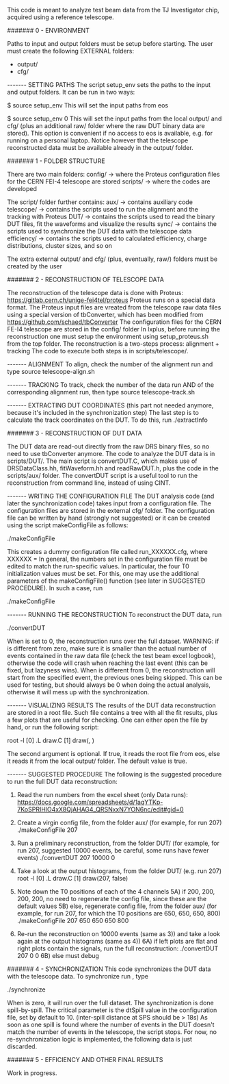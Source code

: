 This code is meant to analyze test beam data from the TJ Investigator chip, acquired using a reference telescope.

####### 0 - ENVIRONMENT

Paths to input and output folders must be setup before starting. The user must create the following EXTERNAL folders:
- output/ 
- cfg/

------- SETTING PATHS
The script setup_env sets the paths to the input and output folders. It can be run in two ways:

$ source setup_env
  This will set the input paths from eos

$ source setup_env 0
  This will set the input paths from the local output/ and cfg/ (plus an additional raw/ folder where the raw DUT binary data are stored). This option is convenient if no access to eos is available, e.g. for running on a personal laptop. Notice however that the telescope reconstructed data must be available already in the output/ folder.

####### 1 - FOLDER STRUCTURE

There are two main folders:
config/ -> where the Proteus configuration files for the CERN FEI-4 telescope are stored
scripts/ -> where the codes are developed

The script/ folder further contains:
aux/ -> contains auxiliary code
telescope/ -> contains the scripts used to run the alignment and the tracking with Proteus
DUT/ -> contains the scripts used to read the binary DUT files, fit the waveforms and visualize the results
sync/ -> contains the scripts used to synchronize the DUT data with the telescope data
efficiency/ -> contains the scripts used to calculated efficiency, charge distributions, cluster sizes, and so on

The extra external output/ and cfg/ (plus, eventually, raw/) folders must be created by the user

####### 2 - RECONSTRUCTION OF TELESCOPE DATA

The reconstruction of the telescope data is done with Proteus: https://gitlab.cern.ch/unige-fei4tel/proteus
Proteus runs on a special data format. The Proteus input files are vreated from the telescope raw data files using a special version of tbConverter, which has been modified from https://github.com/schaed/tbConverter
The configuration files for the CERN FE-I4 telescope are stored in the config/ folder
In lxplus, before running the reconstruction one must setup the environment using setup_proteus.sh from the top folder.
The reconstruction is a two-steps process: alignment + tracking
The code to execute both steps is in scripts/telescope/.

------- ALIGNMENT
To align, check the number of the alignment run and type
source telescope-align.sh <runNumber>

------- TRACKING
To track, check the number of the data run AND of the corresponding alignment run, then type
source telescope-track.sh <runNumber-data> <runNumber-align>

------- EXTRACTING DUT COORDINATES (this part not needed anymore, because it's included in the synchronization step)
The last step is to calculate the track coordinates on the DUT. To do this, run
./extractInfo <runNumber>

####### 3 - RECONSTRUCTION OF DUT DATA

The DUT data are read-out directly from the raw DRS binary files, so no need to use tbConverter anymore.
The code to analyze the DUT data is in scripts/DUT/.
The main script is convertDUT.C, which makes use of DRSDataClass.hh, fitWaveform.hh and readRawDUT.h, plus the code in the scripts/aux/ folder.
The convertDUT script is a useful tool to run the reconstruction from command line, instead of using CINT.

------- WRITING THE CONFIGURATION FILE
The DUT analysis code (and later the synchronization code) takes input from a configuration file.
The configuration files are stored in the external cfg/ folder.
The configuration file can be written by hand (strongly not suggested) or it can be created using the script makeConfigFile as follows:

./makeConfigFile <runNumber>

This creates a dummy configuration file called run_XXXXXX.cfg, where XXXXXX = <runNumber>
In general, the numbers set in the configuration file must be edited to match the run-specific values. In particular, the four T0 initialization values must be set. For this, one may use the additional parameters of the makeConfigFile() function (see later in SUGGESTED PROCEDURE). In such a case, run

./makeConfigFile <runNumber> <T00> <T01> <T02> <T03>

------- RUNNING THE RECONSTRUCTION
To reconstruct the DUT data, run

./convertDUT <runNumber> <nEvents> <eventStart>

When <nEvents> is set to 0, the reconstruction runs over the full dataset.
WARNING: if <nEvents> is different from zero, make sure it is smaller than the actual number of events contained in the raw data file (check the test beam excel logbook), otherwise the code will crash when reaching the last event (this can be fixed, but lazyness wins).
When <eventStart> is different from 0, the reconstruction will start from the specified event, the previous ones being skipped. This can be used for testing, but <eventStart> should always be 0 when doing the actual analysis, otherwise it will mess up with the synchronization.

------- VISUALIZING RESULTS
The results of the DUT data reconstruction are stored in a root file. Such file contains a tree with all the fit results, plus a few plots that are useful for checking. One can either open the file by hand, or run the following script:

root -l
[0] .L draw.C
[1] draw(<runNumber>, <eos>)

The second argument is optional. If true, it reads the root file from eos, else it reads it from the local output/ folder. The default value is true.

------- SUGGESTED PROCEDURE
The following is the suggested procedure to run the full DUT data reconstruction:

1) Read the run numbers from the excel sheet (only Data runs):
https://docs.google.com/spreadsheets/d/1aqYTKp-7KoSPRIHlO4xX8QjAHAG4_QRSNxxN7YON6nc/edit#gid=0

2) Create a virgin config file, from the folder aux/ (for example, for run 207)
./makeConfigFile 207

3) Run a preliminary reconstruction, from the folder DUT/ (for example, for run 207, suggested 10000 events, be careful, some runs have fewer events)
./convertDUT 207 10000 0

4) Take a look at the output histograms, from the folder DUT/ (e.g. run 207)
root -l
[0] .L draw.C
[1] draw(207, false)

5) Note down the T0 positions of each of the 4 channels
5A) if 200, 200, 200, 200, no need to regenerate the config file, since these are the default values
5B) else, regenerate config file, from the folder aux/ (for example, for run 207, for which the T0 positions are 650, 650, 650, 800)
./makeConfigFile 207 650 650 650 800

6) Re-run the reconstruction on 10000 events (same as 3)) and take a look again at the output histograms (same as 4))
6A) if left plots are flat and right plots contain the signals, run the full reconstruction:
./convertDUT 207 0 0
6B) else must debug

####### 4 - SYNCHRONIZATION
This code synchronizes the DUT data with the telescope data.
To synchronize run <runNumber>, type

./synchronize <runNumber> <nEvents>

When <nEvents> is zero, it will run over the full dataset.
The synchronization is done spill-by-spill. The critical parameter is the dtSpill value in the configuration file, set by default to 10. (inter-spill distance at SPS should be > 18s)
As soon as one spill is found where the number of events in the DUT doesn't match the number of events in the telescope, the script stops. For now, no re-synchronization logic is implemented, the following data is just discarded.

####### 5 - EFFICIENCY AND OTHER FINAL RESULTS

Work in progress.